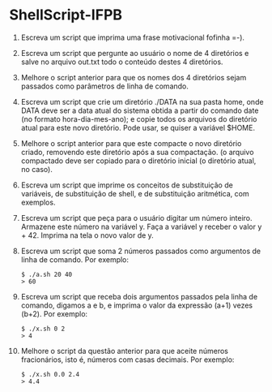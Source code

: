 # ShellScript-IFPB

1. Escreva um script que imprima uma frase motivacional fofinha =-).

2. Escreva um script que pergunte ao usuário o nome de 4 diretórios e salve no arquivo out.txt todo o conteúdo destes 4 diretórios.

3. Melhore o script anterior para que os nomes dos 4 diretórios sejam passados como parâmetros de linha de comando.

4. Escreva um script que crie um diretório ./DATA na sua pasta home, onde DATA deve ser a data atual do sistema obtida a partir do comando date (no formato hora-dia-mes-ano); e copie todos os arquivos do diretório atual para este novo diretório. Pode usar, se quiser a variável $HOME.

5. Melhore o script anterior para que este compacte o novo diretório criado, removendo este diretório após a sua compactação. (o arquivo compactado deve ser copiado para o diretório inicial (o diretório atual, no caso).

6. Escreva um script que imprime os conceitos de substituição de variáveis, de substituição de shell, e de substituição aritmética, com exemplos.

7. Escreva um script que peça para o usuário digitar um número inteiro. Armazene este número na variável y. Faça a variável y receber o valor y + 42. Imprima na tela o novo valor de y.

8. Escreva um script que soma 2 números passados como argumentos de linha de comando. Por exemplo:
  
    ```shell
    $ ./a.sh 20 40
    > 60
    ```

9. Escreva um script que receba dois argumentos passados pela linha de comando, digamos a e b, e imprima o valor da expressão (a+1) vezes (b+2). Por exemplo:

    ```shell
    $ ./x.sh 0 2
    > 4
    ```

10. Melhore o script da questão anterior para que aceite números fracionários, isto é, números com casas decimais. Por exemplo:

    ```shell
    $ ./x.sh 0.0 2.4
    > 4.4
    ```
